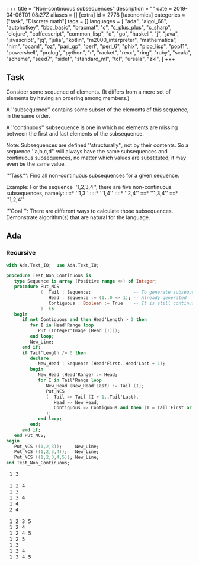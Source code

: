 +++
title = "Non-continuous subsequences"
description = ""
date = 2019-04-06T01:08:27Z
aliases = []
[extra]
id = 2778
[taxonomies]
categories = ["task", "Discrete math"]
tags = []
languages = [
  "ada",
  "algol_68",
  "autohotkey",
  "bbc_basic",
  "bracmat",
  "c",
  "c_plus_plus",
  "c_sharp",
  "clojure",
  "coffeescript",
  "common_lisp",
  "d",
  "go",
  "haskell",
  "j",
  "java",
  "javascript",
  "jq",
  "julia",
  "kotlin",
  "m2000_interpreter",
  "mathematica",
  "nim",
  "ocaml",
  "oz",
  "pari_gp",
  "perl",
  "perl_6",
  "phix",
  "pico_lisp",
  "pop11",
  "powershell",
  "prolog",
  "python",
  "r",
  "racket",
  "rexx",
  "ring",
  "ruby",
  "scala",
  "scheme",
  "seed7",
  "sidef",
  "standard_ml",
  "tcl",
  "ursala",
  "zkl",
]
+++

## Task

Consider some sequence of elements. (It differs from a mere set of elements by having an ordering among members.)

A ''subsequence'' contains some subset of the elements of this sequence, in the same order.

A ''continuous'' subsequence is one in which no elements are missing between the first and last elements of the subsequence.

Note: Subsequences are defined ''structurally'', not by their contents.
So a sequence ''a,b,c,d'' will always have the same subsequences and continuous subsequences, no matter which values are substituted; it may even be the same value.

'''Task''': Find all non-continuous subsequences for a given sequence.

Example: For the sequence   ''1,2,3,4'',   there are five non-continuous subsequences, namely:
::::*   ''1,3''
::::*   ''1,4''
::::*   ''2,4''
::::*   ''1,3,4''
::::*   ''1,2,4''

'''Goal''': There are different ways to calculate those subsequences. Demonstrate algorithm(s) that are natural for the language.


## Ada


### Recursive


```ada
with Ada.Text_IO;  use Ada.Text_IO;

procedure Test_Non_Continuous is
   type Sequence is array (Positive range <>) of Integer;
   procedure Put_NCS
             (  Tail : Sequence;                -- To generate subsequences of
                Head : Sequence := (1..0 => 1); -- Already generated
                Contiguous : Boolean := True    -- It is still continuous
             )  is
   begin
      if not Contiguous and then Head'Length > 1 then
         for I in Head'Range loop
            Put (Integer'Image (Head (I)));
         end loop;
         New_Line;
      end if;
      if Tail'Length /= 0 then
         declare
            New_Head : Sequence (Head'First..Head'Last + 1);
         begin
            New_Head (Head'Range) := Head;
            for I in Tail'Range loop
               New_Head (New_Head'Last) := Tail (I);
               Put_NCS
               (  Tail => Tail (I + 1..Tail'Last),
                  Head => New_Head,
                  Contiguous => Contiguous and then (I = Tail'First or else Head'Length = 0)
               );
            end loop;
         end;
      end if;
   end Put_NCS;
begin
   Put_NCS ((1,2,3));     New_Line;
   Put_NCS ((1,2,3,4));   New_Line;
   Put_NCS ((1,2,3,4,5)); New_Line;
end Test_Non_Continuous;
```


<pre style="height:30ex;overflow:scroll"> 1 3

 1 2 4
 1 3
 1 3 4
 1 4
 2 4

 1 2 3 5
 1 2 4
 1 2 4 5
 1 2 5
 1 3
 1 3 4
 1 3 4 5
 1 3 5
 1 4
 1 4 5
 1 5
 2 3 5
 2 4
 2 4 5
 2 5
 3 5
```



## ALGOL 68


### Recursive

{{trans|Ada}} - note: This specimen retains the original [[Non-continuous subsequences#Ada|Ada]] coding style.
```algol68
PROC test non continuous = VOID: BEGIN
   MODE SEQMODE = CHAR;
   MODE SEQ = [1:0]SEQMODE;
   MODE YIELDSEQ = PROC(SEQ)VOID;

   PROC gen ncs =
             (  SEQ tail,       # To generate subsequences of #
                SEQ head,       #           Already generated #
                BOOL contiguous,#      It is still continuous #
                YIELDSEQ yield
             )  VOID:
   BEGIN
      IF NOT contiguous ANDTH UPB head > 1 THEN
         yield (head)
      FI;
      IF UPB tail /= 0 THEN
            [UPB head+1]SEQMODE new head;
            new head [:UPB head] := head;
            FOR i TO UPB tail DO
               new head [UPB new head] := tail [i];
               gen ncs
               (  tail[i + 1:UPB tail],
                  new head,
                  contiguous ANDTH (i = LWB tail OREL UPB head = 0),
                  yield
               )
            OD
      FI
   END # put ncs #;

 # FOR SEQ seq IN # gen ncs(("a","e","i","o","u"), (), TRUE, # ) DO ( #
 ##   (SEQ seq)VOID:
      print((seq, new line))
 # OD # )
END; test non continuous
```

```txt

aeiu
aeo
aeou
aeu
ai
aio
aiou
aiu
ao
aou
au
eiu
eo
eou
eu
iu

```


### Iterative

{{trans|C}} - note: This specimen retains the original [[Non-continuous subsequences#C|C]] coding style.

Note: This specimen can only handle sequences of length less than ''bits width'' of '''bits'''.

```algol68
MODE SEQMODE = STRING;
MODE SEQ = [1:0]SEQMODE;
MODE YIELDSEQ = PROC(SEQ)VOID;

PROC gen ncs = (SEQ seq, YIELDSEQ yield)VOID:
BEGIN
  IF UPB seq - 1 > bits width THEN stop FI;
  [UPB seq]SEQMODE out;  INT upb out;

  BITS lim := 16r1 SHL UPB seq;
  BITS upb k := lim SHR 1;
  # assert(lim); #

  BITS empty = 16r000000000; # const #

  FOR j TO ABS lim-1 DO
    INT state := 1;
    BITS k1 := upb k;
    WHILE k1 NE empty DO
      BITS b := BIN j AND k1;
      CASE state IN
        # state 1 # IF b NE empty THEN state +:= 1 FI,
        # state 2 # IF b EQ empty THEN state +:= 1 FI,
        # state 3 #
          BEGIN
            IF b EQ empty THEN GO TO continue k1 FI;
            upb out := 0;
            BITS k2 := upb k; FOR i WHILE k2 NE empty DO
              IF (BIN j AND k2) NE empty THEN out[upb out +:= 1] := seq[i] FI;
              k2 := k2 SHR 1
            OD;
            yield(out[:upb out]);
            k1 := empty # empty: ending containing loop #
         END
      ESAC;
      continue k1: k1 := k1 SHR 1
    OD
  OD
END;

main:(
  []STRING seqs = ("a","e","i","o","u");
# FOR SEQ seq IN # gen ncs(seqs, # ) DO ( #
##   (SEQ seq)VOID:
    print((seq, new line))
# OD # )
)
```

```txt

iu
eu
eo
eou
eiu
au
ao
aou
ai
aiu
aio
aiou
aeu
aeo
aeou
aeiu

```



## AutoHotkey

using filtered templates
ahk forum: [http://www.autohotkey.com/forum/viewtopic.php?p=277328#277328 discussion]


```AutoHotkey
MsgBox % noncontinuous("a,b,c,d,e", ",")
MsgBox % noncontinuous("1,2,3,4", ",")

noncontinuous(list, delimiter)
{
stringsplit, seq, list, %delimiter%
n := seq0                                            ; sequence length
Loop % x := (1<<n) - 1 {                                  ; try all 0-1 candidate sequences
   If !RegExMatch(b:=ToBin(A_Index,n),"^0*1*0*$") {  ; drop continuous subsequences
      Loop Parse, b
         t .= A_LoopField ? seq%A_Index% " " : ""         ; position -> number
		 t .= "`n"                                   ; new sequences in new lines
   }
}
return t
}

ToBin(n,W=16) {  ; LS W-bits of Binary representation of n
   Return W=1 ? n&1 : ToBin(n>>1,W-1) . n&1
}
```



## BBC BASIC

```bbcbasic
      DIM list1$(3)
      list1$() = "1", "2", "3", "4"
      PRINT "For [1, 2, 3, 4] non-continuous subsequences are:"
      PROCnon_continuous_subsequences(list1$())
      DIM list2$(4)
      list2$() = "1", "2", "3", "4", "5"
      PRINT "For [1, 2, 3, 4, 5] non-continuous subsequences are:"
      PROCnon_continuous_subsequences(list2$())
      END

      DEF PROCnon_continuous_subsequences(l$())
      LOCAL i%, j%, g%, n%, r%, s%, w%, a$, b$
      n% = DIM(l$(),1)
      FOR s% = 0 TO n%-2
        FOR g% = s%+1 TO n%-1
          a$ = "["
          FOR i% = s% TO g%-1
            a$ += l$(i%) + ", "
          NEXT
          FOR w% = 1 TO n%-g%
            r% = n%+1-g%-w%
            FOR i% = 1 TO 2^r%-1 STEP 2
              b$ = a$
              FOR j% = 0 TO r%-1
                IF i% AND 2^j% b$ += l$(g%+w%+j%) + ", "
              NEXT
              PRINT LEFT$(LEFT$(b$)) + "]"
            NEXT i%
          NEXT w%
        NEXT g%
      NEXT s%
      ENDPROC
```

```txt

For [1, 2, 3, 4] non-continuous subsequences are:
[1, 3]
[1, 3, 4]
[1, 4]
[1, 2, 4]
[2, 4]
For [1, 2, 3, 4, 5] non-continuous subsequences are:
[1, 3]
[1, 3, 4]
[1, 3, 5]
[1, 3, 4, 5]
[1, 4]
[1, 4, 5]
[1, 5]
[1, 2, 4]
[1, 2, 4, 5]
[1, 2, 5]
[1, 2, 3, 5]
[2, 4]
[2, 4, 5]
[2, 5]
[2, 3, 5]
[3, 5]

```



## Bracmat


```Bracmat
( ( noncontinuous
  =   sub
    .     ( sub
          =   su a nc
            .   !arg:(?su.?nc)
              &   !su
                :   %
                    %?a
                    ( %:[%(sub$(!sjt.!nc !a))
                    |   ?
                      & !nc:~
                      & out$(!nc !a)
                      & ~
                    )
          )
        & sub$(dummy !arg.)
      |
  )
& noncontinuous$(e r n i t)
);

```

```txt
e n t
e n
e n i
e n i t
e i
e i t
e t
e r i
e r i t
e r t
e r n t
r i
r i t
r t
r n t
n t
```



## C

Note: This specimen can only handle lists of length less than the number of bits in an '''int'''.

```C
#include <assert.h>

#include <stdio.h>

int main(int c, char **v)
{
	unsigned int n = 1 << (c - 1), i = n, j, k;
	assert(n);

	while (i--) {
		if (!(i & (i + (i & -(int)i)))) // consecutive 1s
			continue;

		for (j = n, k = 1; j >>= 1; k++)
			if (i & j) printf("%s ", v[k]);

		putchar('\n');
	}

	return 0;
}
```

Example use:

```txt

$ ./noncont 1 2 3 4
1 2 4
1 3 4
1 3
2 4
1 4
$ ./noncont 1 2 3 4 5 6 7 8 9 0 | wc -l
968

```


Using "consecutive + gap + any subsequence" to produce disjointed sequences:

```c
#include <assert.h>
#include <stdio.h>
#include <stdlib.h>

void binprint(unsigned int n, unsigned int m)
{
	char c[sizeof(n) * 8 + 1];
	int i = 0;
	while (m >>= 1)	c[i++] = n & m ? '#' : '-';
	c[i] = 0;
	puts(c);
}

int main(int c, char **v)
{
	unsigned int n, gap, left, right;
	if (c < 2 || ! (n = 1 << atoi(v[1]))) n = 16;

	for (gap = 2; gap < n; gap <<= 1)
		for (left = gap << 1; left < n; left |= left << 1)
			for (right = 1; right < gap; right++)
				binprint(left | right, n);

	return 0;
}
```


### Recursive method

Using recursion and a state transition table.

```c
#include <stdio.h>

typedef unsigned char sint;
enum states { s_blnk = 0, s_tran, s_cont, s_disj };

/* Recursively look at each item in list, taking both choices of
   picking the item or not.  The state at each step depends on prvious
   pickings, with the state transition table:
	blank + no pick -> blank
	blank + pick -> contiguous
	transitional + no pick -> transitional
	transitional + pick -> disjoint
	contiguous + no pick -> transitional
	contiguous + pick -> contiguous
	disjoint + pick -> disjoint
	disjoint + no pick -> disjoint
   At first step, before looking at any item, state is blank.
   Because state is known at each step and needs not be calculated,
   it can be quite fast.
*/
unsigned char tbl[][2] = {
	{ s_blnk, s_cont },
	{ s_tran, s_disj },
	{ s_tran, s_cont },
	{ s_disj, s_disj },
};

void pick(sint n, sint step, sint state, char **v, unsigned long bits)
{
	int i, b;
	if (step == n) {
		if (state != s_disj) return;
		for (i = 0, b = 1; i < n; i++, b <<= 1)
			if ((b & bits)) printf("%s ", v[i]);
		putchar('\n');
		return;
	}

	bits <<= 1;
	pick(n, step + 1, tbl[state][0], v, bits); /* no pick */
	pick(n, step + 1, tbl[state][1], v, bits | 1); /* pick */
}

int main(int c, char **v)
{
	if (c - 1 >= sizeof(unsigned long) * 4)
		printf("Too many items");
	else
		pick(c - 1, 0, s_blnk, v + 1, 0);
	return 0;
}
```
running it:

```txt
% ./a.out 1 2 3 4
1 3
1 4
2 4
1 2 4
1 3 4
% ./a.out 1 2 3 4 5 6 7 8 9 0 | wc -l
968
```



## C++


```cpp

/*
 * Nigel Galloway, July 19th., 2017 - Yes well is this any better?
 */
class N{
  uint n,i,g,e,l;
public:
  N(uint n): n(n-1),i{},g{},e(1),l(n-1){}
  bool hasNext(){
    g=(1<<n)+e;for(i=l;i<n;++i) g+=1<<i;
    if (l==2)             {l=--n; e=1; return true;}
    if (e<((1<<(l-1))-1)) {++e;        return true;}
                           e=1; --l;   return (l>0);
  }
  uint next() {return g;}
};

```

Which may be used as follows:

```cpp

int main(){
  N n(4);
  while (n.hasNext()) std::cout << n.next() << "\t* " << std::bitset<4>(n.next()) << std::endl;
}

```

```txt

9       * 1001
10      * 1010
11      * 1011
13      * 1101
5       * 0101

```

I can count the length of the sequence:

```cpp

int main(){
  N n(31);
  int z{};for (;n.hasNext();++z); std::cout << z << std::endl;
}

```

```txt

2147483151

```



## C#


```c#
using System;
using System.Collections.Generic;
using System.Linq;

class Program
{
    public static void Main() {
        var sequence = new[] { "A", "B", "C", "D" };
        foreach (var subset in Subsets(sequence.Length).Where(s => !IsContinuous(s))) {
            Console.WriteLine(string.Join(" ", subset.Select(i => sequence[i])));
        }
    }

    static IEnumerable<List<int>> Subsets(int length) {
        int[] values = Enumerable.Range(0, length).ToArray();
        var stack = new Stack<int>(length);
        for (int i = 0; stack.Count > 0 || i < length; ) {
            if (i < length) {
                stack.Push(i++);
                yield return (from index in stack.Reverse() select values[index]).ToList();
            } else {
                i = stack.Pop() + 1;
                if (stack.Count > 0) i = stack.Pop() + 1;
            }
        }
    }

    static bool IsContinuous(List<int> list) => list[list.Count - 1] - list[0] + 1 == list.Count;

}
```

```txt

A B D
A C
A C D
A D
B D

```



## Clojure


Here's a simple approach that uses the clojure.contrib.combinatorics library to generate subsequences, and then filters out the continuous subsequences using a naïve subseq test:


```lisp

(use '[clojure.contrib.combinatorics :only (subsets)])

(defn of-min-length [min-length]
  (fn [s] (>= (count s) min-length)))

(defn runs [c l]
  (map (partial take l) (take-while not-empty (iterate rest c))))

(defn is-subseq? [c sub]
  (some identity (map = (runs c (count sub)) (repeat sub))))

(defn non-continuous-subsequences [s]
  (filter (complement (partial is-subseq? s)) (subsets s)))


(filter (of-min-length 2) (non-continuous-subsequences [:a :b :c :d]))

```



## CoffeeScript

Use binary bitmasks to enumerate our sequences.

```coffeescript

is_contigous_binary = (n) ->
  # return true if binary representation of n is
  # of the form 1+0+
  # examples:
  #     0 true
  #     1 true
  #   100 true
  #   110 true
  #  1001 false
  #  1010 false

  # special case zero, or you'll get an infinite loop later
  return true if n == 0

  # first remove 0s from end
  while n % 2 == 0
    n = n / 2

  # next, take advantage of the fact that a continuous
  # run of 1s would be of the form 2^n - 1
  is_power_of_two(n + 1)

is_power_of_two = (m) ->
  while m % 2 == 0
    m = m / 2
  m == 1

seq_from_bitmap = (arr, n) ->
  # grabs elements from array according to a bitmap
  # e.g. if n == 13 (1101), and arr = ['a', 'b', 'c', 'd'],
  # then return ['a', 'c', 'd'] (flipping bits to 1011, so
  # that least significant bit comes first)
  i = 0
  new_arr = []
  while n > 0
    if n % 2 == 1
      new_arr.push arr[i]
      n -= 1
    n /= 2
    i += 1
  new_arr

non_contig_subsequences = (arr) ->
  # Return all subsqeuences from an array that have a "hole" in
  # them.  The order of the subsequences is not specified here.

  # This algorithm uses binary counting, so it is limited to
  # small lists, but large lists would be unwieldy regardless.
  bitmasks = [0...Math.pow(2, arr.length)]
  (seq_from_bitmap arr, n for n in bitmasks when !is_contigous_binary n)

arr = [1,2,3,4]
console.log non_contig_subsequences arr
for n in [1..10]
  arr = [1..n]
  num_solutions = non_contig_subsequences(arr).length
  console.log "for n=#{n} there are #{num_solutions} solutions"

```


```txt

> coffee non_contig_subseq.coffee
[ [ 1, 3 ],
  [ 1, 4 ],
  [ 2, 4 ],
  [ 1, 2, 4 ],
  [ 1, 3, 4 ] ]
for n=1 there are 0 solutions
for n=2 there are 0 solutions
for n=3 there are 1 solutions
for n=4 there are 5 solutions
for n=5 there are 16 solutions
for n=6 there are 42 solutions
for n=7 there are 99 solutions
for n=8 there are 219 solutions
for n=9 there are 466 solutions
for n=10 there are 968 solutions

```



## Common Lisp


<!-- kind thanks to people on #lisp for keeping me company while i debugged this one.
     originally i had (mapcar #'car ...) in function's last expression and sat dumbfounded
     looking at the screen wondering what's wrong for about half an hour -->


```lisp
(defun all-subsequences (list)
  (labels ((subsequences (tail &optional (acc '()) (result '()))
             "Return a list of the subsequence designators of the
              subsequences of tail. Each subsequence designator is a
              list of tails of tail, the subsequence being the first
              element of each tail."
             (if (endp tail)
               (list* (reverse acc) result)
               (subsequences (rest tail) (list* tail acc)
                             (append (subsequences (rest tail) acc) result))))
           (continuous-p (subsequence-d)
             "True if the designated subsequence is continuous."
             (loop for i in subsequence-d
                   for j on (first subsequence-d)
                   always (eq i j)))
           (designated-sequence (subsequence-d)
             "Destructively transforms a subsequence designator into
              the designated subsequence."
             (map-into subsequence-d 'first subsequence-d)))
    (let ((nc-subsequences (delete-if #'continuous-p (subsequences list))))
      (map-into nc-subsequences #'designated-sequence nc-subsequences))))
```


```lisp
(defun all-subsequences2 (list)
  (labels ((recurse (s list)
             (if (endp list)
                 (if (>= s 3)
                     '(())
                     '())
                 (let ((x (car list))
                       (xs (cdr list)))
                   (if (evenp s)
                       (append (mapcar (lambda (ys) (cons x ys))
                                       (recurse (+ s 1) xs))
                               (recurse s xs))
                       (append (mapcar (lambda (ys) (cons x ys))
                                       (recurse s xs))
                               (recurse (+ s 1) xs)))))))
    (recurse 0 list)))
```



## D


### Recursive Version

```d
T[][] ncsub(T)(in T[] seq, in uint s=0) pure nothrow @safe {
    if (seq.length) {
        typeof(return) aux;
        foreach (ys; ncsub(seq[1 .. $], s + !(s % 2)))
            aux ~= seq[0] ~ ys;
        return aux ~ ncsub(seq[1 .. $], s + s % 2);
    } else
        return new typeof(return)(s >= 3, 0);
}

void main() @safe {
    import std.stdio;

    [1, 2, 3].ncsub.writeln;
    [1, 2, 3, 4].ncsub.writeln;
    foreach (const nc; [1, 2, 3, 4, 5].ncsub)
        nc.writeln;
}
```

```txt
[[1, 3]]
[[1, 2, 4], [1, 3, 4], [1, 3], [1, 4], [2, 4]]
[1, 2, 3, 5]
[1, 2, 4, 5]
[1, 2, 4]
[1, 2, 5]
[1, 3, 4, 5]
[1, 3, 4]
[1, 3, 5]
[1, 3]
[1, 4, 5]
[1, 4]
[1, 5]
[2, 3, 5]
[2, 4, 5]
[2, 4]
[2, 5]
[3, 5]
```



### Faster Lazy Version

This version doesn't copy the sub-arrays.

```d
struct Ncsub(T) {
    T[] seq;

    int opApply(int delegate(ref T[]) dg) const {
        immutable n = seq.length;
        int result;
        auto S = new T[n];

        OUTER: foreach (immutable i; 1 .. 1 << n) {
            uint lenS;
            bool nc = false;
            foreach (immutable j; 0 .. n + 1) {
                immutable k = i >> j;
                if (k == 0) {
                    if (nc) {
                        auto auxS = S[0 .. lenS];
                        result = dg(auxS);
                        if (result)
                            break OUTER;
                    }
                    break;
                } else if (k % 2) {
                    S[lenS] = seq[j];
                    lenS++;
                } else if (lenS)
                    nc = true;
            }
        }

        return result;
    }
}

void main() {
    import std.array, std.range;

    //assert(24.iota.array.Ncsub!int.walkLength == 16_776_915);
    auto r = 24.iota.array;
    uint counter = 0;
    foreach (s; Ncsub!int(r))
        counter++;
    assert(counter == 16_776_915);
}
```



### Generator Version

This version doesn't copy the sub-arrays, and it's a little slower than the opApply-based version.

```d
import std.stdio, std.array, std.range, std.concurrency;

Generator!(T[]) ncsub(T)(in T[] seq) {
    return new typeof(return)({
        immutable n = seq.length;
        auto S = new T[n];

        foreach (immutable i; 1 .. 1 << n) {
            uint lenS = 0;
            bool nc = false;
            foreach (immutable j; 0 .. n + 1) {
                immutable k = i >> j;
                if (k == 0) {
                    if (nc)
                        yield(S[0 .. lenS]);
                    break;
                } else if (k % 2) {
                    S[lenS] = seq[j];
                    lenS++;
                } else if (lenS)
                    nc = true;
            }
        }
    });
}

void main() {
    assert(24.iota.array.ncsub.walkLength == 16_776_915);

    [1, 2, 3].ncsub.writeln;
    [1, 2, 3, 4].ncsub.writeln;
    foreach (const nc; [1, 2, 3, 4, 5].ncsub)
        nc.writeln;
}
```



## Elixir

```elixir
defmodule RC do
  defp masks(n) do
    maxmask = trunc(:math.pow(2, n)) - 1
    Enum.map(3..maxmask, &Integer.to_string(&1, 2))
    |> Enum.filter_map(&contains_noncont(&1), &String.rjust(&1, n, ?0)) # padding
  end

  defp contains_noncont(n) do
    Regex.match?(~r/10+1/, n)
  end

  defp apply_mask_to_list(mask, list) do
    Enum.zip(to_char_list(mask), list)
    |> Enum.filter_map(fn {include, _} -> include > ?0 end, fn {_, value} -> value end)
  end

  def ncs(list) do
    Enum.map(masks(length(list)), fn mask -> apply_mask_to_list(mask, list) end)
  end
end

IO.inspect RC.ncs([1,2,3])
IO.inspect RC.ncs([1,2,3,4])
IO.inspect RC.ncs('abcd')
```


```txt

[[1, 3]]
[[2, 4], [1, 4], [1, 3], [1, 3, 4], [1, 2, 4]]
['bd', 'ad', 'ac', 'acd', 'abd']

```



## Erlang

Erlang's not optimized for strings or math, so this is pretty inefficient. Nonetheless, it works by generating the set of all possible "bitmasks" (represented as strings), filters for those with non-continuous subsequences, and maps from that set over the list. One immediate point for optimization that would complicate the code a bit would be to compile the regular expression, the problem being where you'd put it.


```erlang
-module(rosetta).
-export([ncs/1]).

masks(N) ->
    MaxMask = trunc(math:pow(2, N)),
    Total = lists:map(fun(X) -> integer_to_list(X, 2) end,
                lists:seq(3, MaxMask)),
    Filtered = lists:filter(fun(X) -> contains_noncont(X) end, Total),
    lists:map(fun(X) -> string:right(X, N, $0) end, Filtered). % padding

contains_noncont(N) ->
    case re:run(N, "10+1") of
        {match, _} -> true;
        nomatch -> false
    end.

apply_mask_to_list(Mask, List) ->
    Zipped = lists:zip(Mask, List),
    Filtered = lists:filter(fun({Include, _}) -> Include > 48 end, Zipped),
    lists:map(fun({_, Value}) -> Value end, Filtered).

ncs(List) ->
    lists:map(fun(Mask) -> apply_mask_to_list(Mask, List) end,
                masks(length(List))).
```


```txt

Eshell V5.10.1  (abort with ^G)
1> c(rosetta).
{ok,rosetta}
2> rosetta:ncs([1,2,3,4]).
[[2,4],[1,4],[1,3],[1,3,4],[1,2,4]]

```


=={{header|F_Sharp|F#}}==
===Generate only the non-continuous subsequences===

```fsharp

(*
  A function to generate only the non-continuous subsequences.
  Nigel Galloway July 20th., 2017
*)
let N n =
  let     fn n = Seq.map (fun g->(2<<<n)+g)
  let rec fg n = seq{if n>0 then yield! seq{1..((1<<<n)-1)}|>fn n; yield! fg (n-1)|>fn n}
  Seq.collect fg ({1..(n-2)})

```

This may be used as follows:

```fsharp

let Ng ng = N ng |> Seq.iter(fun n->printf "%2d -> " n; {0..(ng-1)}|>Seq.iter (fun g->if (n&&&(1<<<g))>0 then printf "%d " (g+1));printfn "")
Ng 4

```

```txt

 5 -> 1 3
 9 -> 1 4
10 -> 2 4
11 -> 1 2 4
13 -> 1 3 4

```

Counting the number of non-continuous subsequences is interesting:

```txt

> Seq.length (N 20);;
Real: 00:00:00.169, CPU: 00:00:00.169, GC gen0: 0, gen1: 0
val it : int = 1048365
> Seq.length (N 23);;
Real: 00:00:01.238, CPU: 00:00:01.239, GC gen0: 0, gen1: 0
val it : int = 8388331
> Seq.length (N 24);;
Real: 00:00:02.520, CPU: 00:00:02.523, GC gen0: 0, gen1: 0
val it : int = 16776915
> Seq.length (N 25);;
Real: 00:00:04.926, CPU: 00:00:04.930, GC gen0: 0, gen1: 0
val it : int = 33554106

```


### Generate all subsequences and filter out the continuous


```fsharp

(*
  A function to filter out continuous subsequences.
  Nigel Galloway July 24th., 2017
*)
let Nonseq n=
  let fn = function
    |((n,0),true )->(n+1,1)
    |((n,_),false)->(n,0)
    |(n,_)        ->n
  {5..(1<<<n)-1}|>Seq.choose(fun i->if fst({0..n-1}|>Seq.takeWhile(fun n->(1<<<(n-1))<i)|>Seq.fold(fun n g->fn (n,(i&&&(1<<<g)>0)))(0,0)) > 1 then Some(i) else None)

```

Again counting the number of non-continuous subsequences

```txt

> Seq.length (Nonseq 20);;
Real: 00:00:02.356, CPU: 00:00:02.389, GC gen0: 183, gen1: 0
val it : int = 1048365
> Seq.length (Nonseq 23);;
Real: 00:00:20.714, CPU: 00:00:20.950, GC gen0: 1571, gen1: 0
val it : int = 8388331
> Seq.length (Nonseq 24);;
Real: 00:00:43.129, CPU: 00:00:43.601, GC gen0: 3216, gen1: 0
val it : int = 16776915
> Seq.length (Nonseq 25);;
Real: 00:01:28.853, CPU: 00:01:29.869, GC gen0: 6577, gen1: 0
val it : int = 33554106

```


### Conclusion

Find a better filter or use the generator.


## Go

Generate the power set (power sequence, actually) with a recursive function, but keep track of the state of the subsequence on the way down.  When you get to the bottom, if state == non-continuous, then include the subsequence.  It's just filtering merged in with generation.

```go
package main

import "fmt"

const ( // state:
    m   = iota // missing:  all elements missing so far
    c          // continuous:  all elements included so far are continuous
    cm         // one or more continuous followed by one or more missing
    cmc        // non-continuous subsequence
)

func ncs(s []int) [][]int {
    if len(s) < 3 {
        return nil
    }
    return append(n2(nil, s[1:], m), n2([]int{s[0]}, s[1:], c)...)
}

var skip = []int{m, cm, cm, cmc}
var incl = []int{c, c, cmc, cmc}

func n2(ss, tail []int, seq int) [][]int {
    if len(tail) == 0 {
        if seq != cmc {
            return nil
        }
        return [][]int{ss}
    }
    return append(n2(append([]int{}, ss...), tail[1:], skip[seq]),
        n2(append(ss, tail[0]), tail[1:], incl[seq])...)
}

func main() {
    ss := ncs([]int{1, 2, 3, 4})
    fmt.Println(len(ss), "non-continuous subsequences:")
    for _, s := range ss {
        fmt.Println("  ", s)
    }
}
```

```txt

5 non-continuous subsequences:
   [2 4]
   [1 4]
   [1 3]
   [1 3 4]
   [1 2 4]

```



## Haskell



### Generalized monadic filter



```haskell
action p x = if p x then succ x else x

fenceM p q s []     = guard (q s) >> return []
fenceM p q s (x:xs) = do
  (f,g) <- p
  ys <- fenceM p q (g s) xs
  return $ f x ys

ncsubseq = fenceM [((:), action even), (flip const, action odd)] (>= 3) 0
```


```txt
*Main> ncsubseq [1..3]
[[1,3]]
*Main> ncsubseq [1..4]
[[1,2,4],[1,3,4],[1,3],[1,4],[2,4]]
*Main> ncsubseq [1..5]
[[1,2,3,5],[1,2,4,5],[1,2,4],[1,2,5],[1,3,4,5],[1,3,4],[1,3,5],[1,3],[1,4,5],[1,4],[1,5],[2,3,5],[2,4,5],[2,4],[2,5],[3,5]]
```



### Filtered templates


This implementation works by computing templates of all possible subsequences of the given length of sequence, discarding the continuous ones, then applying the remaining templates to the input list.


```haskell
continuous = null . dropWhile not . dropWhile id . dropWhile not
ncs xs = map (map fst . filter snd . zip xs) $
           filter (not . continuous) $
             mapM (const [True,False]) xs
```



### Recursive

Recursive method with powerset as helper function.


```haskell
import Data.List

poset = foldr (\x p -> p ++ map (x:) p) [[]]

ncsubs [] = [[]]
ncsubs (x:xs) = tail $ nc [x] xs
  where
    nc [_] [] = [[]]
    nc (_:x:xs) [] = nc [x] xs
    nc  xs (y:ys) = (nc (xs++[y]) ys) ++ map (xs++) (tail $ poset ys)
```


```txt

 *Main> ncsubs "aaa"
 ["aa"]
 (0.00 secs, 0 bytes)
 *Main> ncsubs [9..12]
 [[10,12],[9,10,12],[9,12],[9,11],[9,11,12]]
 (0.00 secs, 522544 bytes)
 *Main> ncsubs []
 [[]]
 (0.00 secs, 0 bytes)
 *Main> ncsubs [1]
 []
 (0.00 secs, 0 bytes)

```


A disjointed subsequence is a consecutive subsequence followed by a gap,
then by any nonempty subsequence to its right:

```haskell
import Data.List (subsequences, tails, delete)

disjoint a = concatMap (cutAt a) [1..length a - 2] where
	cutAt s n = [a ++ b |	b <- delete [] (subsequences right),
				a <- init (tails left) ] where
		(left, _:right) = splitAt n s

main = print $ length $ disjoint [1..20]
```


Build a lexicographic list of consecutive subsequences,
and a list of all subsequences, then subtract one from the other:

```haskell
import Data.List (inits, tails)

subseqs = foldr (\x s -> [x] : map (x:) s ++ s) []

consecs = concatMap (tail.inits) . tails

minus [] [] = []
minus (a:as) bb@(b:bs)
	| a == b = minus as bs
	| otherwise = a:minus as bb

disjoint s = (subseqs s) `minus` (consecs s)

main = mapM_ print $ disjoint [1..4]
```



## J

We select those combinations where the end of the first continuous subsequence appears before the start of the last continuous subsequence:


```J
allmasks=: 2 #:@i.@^ #
firstend=:1 0 i.&1@E."1 ]
laststart=: 0 1 {:@I.@E."1 ]
noncont=: <@#~ (#~ firstend < laststart)@allmasks
```


Example use:

```J
   noncont 1+i.4
┌───┬───┬───┬─────┬─────┐
│2 4│1 4│1 3│1 3 4│1 2 4│
└───┴───┴───┴─────┴─────┘
   noncont 'aeiou'
┌──┬──┬──┬───┬───┬──┬──┬───┬──┬───┬───┬────┬───┬───┬────┬────┐
│iu│eu│eo│eou│eiu│au│ao│aou│ai│aiu│aio│aiou│aeu│aeo│aeou│aeiu│
└──┴──┴──┴───┴───┴──┴──┴───┴──┴───┴───┴────┴───┴───┴────┴────┘
   #noncont i.10
968
```


Alternatively, since there are relatively few continuous sequences, we could specifically exclude them:


```J
contmasks=: a: ;@,  1 <:/~@i.&.>@i.@+ #
noncont=: <@#~ (allmasks -. contmasks)
```


(we get the same behavior from this implementation)


## Java


```java
public class NonContinuousSubsequences {

    public static void main(String args[]) {
        seqR("1234", "", 0, 0);
    }

    private static void seqR(String s, String c, int i, int added) {
        if (i == s.length()) {
            if (c.trim().length() > added)
                System.out.println(c);
        } else {
            seqR(s, c + s.charAt(i), i + 1, added + 1);
            seqR(s, c + ' ', i + 1, added);
        }
    }
}
```



```txt
12 4
1 34
1 3
1  4
 2 4
```



## JavaScript

Uses powerset() function from [[Power Set#JavaScript|here]]. Uses a JSON stringifier from http://www.json.org/js.html

```javascript
function non_continuous_subsequences(ary) {
    var non_continuous = new Array();
    for (var i = 0; i < ary.length; i++) {
        if (! is_array_continuous(ary[i])) {
            non_continuous.push(ary[i]);
        }
    }
    return non_continuous;
}

function is_array_continuous(ary) {
    if (ary.length < 2)
        return true;
    for (var j = 1; j < ary.length; j++) {
        if (ary[j] - ary[j-1] != 1) {
            return false;
        }
    }
    return true;
}

load('json2.js'); /* http://www.json.org/js.html */

print(JSON.stringify( non_continuous_subsequences( powerset([1,2,3,4]))));
```


```txt
[[1,3],[1,4],[2,4],[1,2,4],[1,3,4]]
```



## jq

In order to handle arrays of more than a handful of elements, we define
non_continuous_subsequences/0 as a generator; that is, it produces a
stream of arrays, each of which is a non-continuous subsequence of the given sequence.

Since the non-continuous subsequences are dense in the set of all
subsets, we will use the powerset approach, and accordingly begin by
defining subsets/0 as a generator.

```jq
# Generate a stream of subsets of the input array
def subsets:
  if length == 0 then []
  else .[0] as $first
    | (.[1:] | subsets)
    | ., ([$first] + .)
  end ;

# Generate a stream of non-continuous indices in the range 0 <= i < .
def non_continuous_indices:
  [range(0;.)] | subsets
  | select(length > 1 and length != 1 + .[length-1] - .[0]) ;

def non_continuous_subsequences:
  (length | non_continuous_indices) as $ix
  | [.[ $ix[] ]] ;
```

'''Example''':
To show that the above approach can be used for relatively large n, let us count the number of non-continuous subsequences of [0, 1, ..., 19].

```jq
def count(f): reduce f as $i (0; . + 1);

count( [range(0;20)] | non_continuous_subsequences)

```

 $ jq -n -f powerset_generator.jq
 1048365


## Julia

This solution uses an iterator over non-contiguous sub-sequences, <tt>NCSubSeq</tt>.  In the spirit of Julia's <tt>permutations</tt> and <tt>combinations</tt> built-ins, <tt>NCSubSeq</tt> provides an array of indices that can be used to create each subsequence from the full sequence.  Sub-sequences are indexed by integers whose bit patterns indicate which members are included.

<tt>NCSubSeq</tt> works by filtering indices according to whether all <tt>1</tt>s in these indices have bit pattern that are contiguous (using the <tt>iscontseq</tt> functions).  This is an easy to implement approach.  Greater efficiency might be achieved by exploiting the property that a sequence is contiguous if and only if its index is a difference of two powers of 2.  This property is used to create the <tt>length(NCSubSeq(n))</tt> function, which gives the number of non-contiguous sub-sequences of a sequence of length <tt>n</tt>.

<tt>NCSubSeq</tt> works transparently for sequence lengths up to <tt>WORD_SIZE-1</tt> (typically 63).  It can be extended to work for longer sequences by casting <tt>n</tt> to a larger integer, e.g. using <tt>Big(n)</tt>.  A more polished implementation would handle this extension behind the scenes.

'''Iterator and Functions'''

```Julia
iscontseq(n::Integer) = count_zeros(n) == leading_zeros(n) + trailing_zeros(n)
iscontseq(n::BigInt)  = !ismatch(r"0", rstrip(bin(n), '0'))

function makeint2seq(n::Integer)
    const idex = collect(1:n)
    function int2seq(m::Integer)
        d = digits(m, 2, n)
        idex[d .== 1]
    end
    return int2seq
end

struct NCSubSeq{T<:Integer}
    n::T
end

mutable struct NCSubState{T<:Integer}
    m::T
    m2s::Function
end

Base.iteratorsize(::NCSubSeq) = Base.HasLength()
Base.length(a::NCSubSeq) = 2 ^ a.n - a.n * (a.n + 1) ÷ 2 - 1

Base.start(a::NCSubSeq) = NCSubState(5, makeint2seq(a.n))
Base.done(a::NCSubSeq, as::NCSubState) = 2 ^ a.n - 3 < as.m
function Base.next(a::NCSubSeq, as::NCSubState)
    s = as.m2s(as.m)
    as.m += 1
    while iscontseq(as.m)
        as.m += 1
    end
    return (s, as)
end

n = 4
println("Testing NCSubSeq for ", n, " items:\n ", join(NCSubSeq(n), " "))

s = "Rosetta"
cs = split(s, "")
m = 10
n = length(NCSubSeq(length(s))) - m
println("\nThe first and last ", m, " NC sub-sequences of \"", s, "\":")
for (i, a) in enumerate(NCSubSeq(length(cs)))
    i <= m || n < i || continue
    println(@sprintf "%6d %s" i join(cs[a], ""))
    i == m || continue
    println("    .. ......")
end

using IterTools.chain

println("\nThe first and last ", m, " NC sub-sequences of \"", s, "\"")
for x in IterTools.chain(1:10, 20:10:40, big.(50:50:200))
    @printf "%7d → %d\n" x length(NCSubSeq(x))
end
```


```txt
Testing NCSubSeq for 4 items:
 [1, 3] [1, 4] [2, 4] [1, 2, 4] [1, 3, 4]

The first and last 10 NC sub-sequences of "Rosetta":
     1 Rs
     2 Re
     3 oe
     4 Roe
     5 Rse
     6 Rt
     7 ot
     8 Rot
     9 st
    10 Rst
    .. ......
    90 otta
    91 Rotta
    92 stta
    93 Rstta
    94 ostta
    95 Rostta
    96 Retta
    97 oetta
    98 Roetta
    99 Rsetta

The first and last 10 NC sub-sequences of "Rosetta"
      1 → 0
      2 → 0
      3 → 1
      4 → 5
      5 → 16
      6 → 42
      7 → 99
      8 → 219
      9 → 466
     10 → 968
     20 → 1048365
     30 → 1073741358
     40 → 1099511626955
     50 → 1125899906841348
    100 → 1267650600228229401496703200325
    150 → 1427247692705959881058285969449495136382735298
    200 → 1606938044258990275541962092341162602522202993782792835281275
```



## Kotlin


```scala
// version 1.1.2

fun <T> ncs(a: Array<T>) {
    fun generate(m: Int, k: Int, c: IntArray) {
        if (k == m) {
            if (c[m - 1] != c[0] + m - 1) {
                for (i in 0 until m)  print("${a[c[i]]} ")
                println()
            }
        }
        else {
            for (j in 0 until a.size) {
                if (k == 0 || j > c[k - 1]) {
                    c[k] = j
                    generate(m, k + 1, c)
                }
            }
        }
    }

    for (m in 2 until a.size) {
        val c = IntArray(m)
        generate(m, 0, c)
    }
}

fun main(args: Array<String>) {
    val a = arrayOf(1, 2, 3, 4)
    ncs(a)
    println()
    val ca = arrayOf('a', 'b', 'c', 'd', 'e')
    ncs(ca)
}
```


```txt

1 3
1 4
2 4
1 2 4
1 3 4

a c
a d
a e
b d
b e
c e
a b d
a b e
a c d
a c e
a d e
b c e
b d e
a b c e
a b d e
a c d e

```


## M2000 Interpreter


```M2000 Interpreter

Module Non_continuous_subsequences (item$(), display){
	Function positions(n) {
		function onebit {
			=lambda b=false (&c)-> {
				=b :if c then  b~:c=not b
			}
		}
		dim k(n)=onebit(), p(n)
		m=true
		flush
		for i=1 to 2^n {
			for j=0 to n-1 :p(j)= k(j)(&m) :next
			m1=p(0)
			m2=0
			for j=1 to n-1
				if m2 then if m1>p(j) then m2=2:exit for
				if m1 < p(j) then m2++
				m1=p(j)
			next
			if m2=2 then data cons(p())' push a copy of p() to end of stack
			m=true
		}
		=array([])
	}

	a=positions(len(item$()))
	if display then
		For i=0 to len(a)-1
			b=array(a,i)
			line$=format$("{0::-5})",i+1,)
			for j=0 to len(b)-1
				if array(b,j) then line$+=" "+item$(j)
			next
			print line$
			doc$<=line$+{
			}
		next
	end if
	line$="Non continuous subsequences:"+str$(len(a))
	Print line$
	doc$<=line$+{
	}
}
global doc$
document doc$   ' change string to document object
Non_continuous_subsequences ("1","2","3","4"), true
Non_continuous_subsequences ("a","e","i","o","u"), true
Non_continuous_subsequences ("R","o","s","e","t","t","a"), true
Non_continuous_subsequences ("1","2","3","4","5","6","7","8","9","0"), false
clipboard doc$

```


<pre style="height:30ex;overflow:scroll">
    1) 1 3
    2) 1 4
    3) 2 4
    4) 1 2 4
    5) 1 3 4
Non continuous subsequences: 5
    1) a i
    2) a o
    3) e o
    4) a e o
    5) a i o
    6) a u
    7) e u
    8) a e u
    9) i u
   10) a i u
   11) e i u
   12) a e i u
   13) a o u
   14) e o u
   15) a e o u
   16) a i o u
Non continuous subsequences: 16
    1) R s
    2) R e
    3) o e
    4) R o e
    5) R s e
    6) R t
    7) o t
    8) R o t
    9) s t
   10) R s t
   11) o s t
   12) R o s t
   13) R e t
   14) o e t
   15) R o e t
   16) R s e t
   17) R t
   18) o t
   19) R o t
   20) s t
   21) R s t
   22) o s t
   23) R o s t
   24) e t
   25) R e t
   26) o e t
   27) R o e t
   28) s e t
   29) R s e t
   30) o s e t
   31) R o s e t
   32) R t t
   33) o t t
   34) R o t t
   35) s t t
   36) R s t t
   37) o s t t
   38) R o s t t
   39) R e t t
   40) o e t t
   41) R o e t t
   42) R s e t t
   43) R a
   44) o a
   45) R o a
   46) s a
   47) R s a
   48) o s a
   49) R o s a
   50) e a
   51) R e a
   52) o e a
   53) R o e a
   54) s e a
   55) R s e a
   56) o s e a
   57) R o s e a
   58) t a
   59) R t a
   60) o t a
   61) R o t a
   62) s t a
   63) R s t a
   64) o s t a
   65) R o s t a
   66) e t a
   67) R e t a
   68) o e t a
   69) R o e t a
   70) s e t a
   71) R s e t a
   72) o s e t a
   73) R o s e t a
   74) R t a
   75) o t a
   76) R o t a
   77) s t a
   78) R s t a
   79) o s t a
   80) R o s t a
   81) e t a
   82) R e t a
   83) o e t a
   84) R o e t a
   85) s e t a
   86) R s e t a
   87) o s e t a
   88) R o s e t a
   89) R t t a
   90) o t t a
   91) R o t t a
   92) s t t a
   93) R s t t a
   94) o s t t a
   95) R o s t t a
   96) R e t t a
   97) o e t t a
   98) R o e t t a
   99) R s e t t a
Non continuous subsequences: 99
Non continuous subsequences: 968

</pre >


## Mathematica

We make all the subsets then filter out the continuous ones:


```Mathematica
GoodBad[i_List]:=Not[MatchQ[Differences[i],{1..}|{}]]
n=5
Select[Subsets[Range[n]],GoodBad]
```


gives back:


```Mathematica
 {{1,3},{1,4},{1,5},{2,4},{2,5},{3,5},{1,2,4},{1,2,5},{1,3,4},{1,3,5},{1,4,5},{2,3,5},{2,4,5},{1,2,3,5},{1,2,4,5},{1,3,4,5}}
```



## Nim

```nim
import sequtils

proc ncsub[T](se: seq[T], s = 0): seq[seq[T]] =
  result = @[]
  if se.len > 0:
    let
      x = se[0..0]
      xs = se[1 .. -1]
      p2 = s mod 2
      p1 = (s + 1) mod 2
    for ys in ncsub(xs, s + p1):
      result.add(x & ys)
    result.add(ncsub(xs, s + p2))
  elif s >= 3:
    result.add(@[])

echo "ncsub(", toSeq 1.. 3, ") = ", ncsub(toSeq 1..3)
echo "ncsub(", toSeq 1.. 4, ") = ", ncsub(toSeq 1..4)
echo "ncsub(", toSeq 1.. 5, ") = ", ncsub(toSeq 1..5)
```

```txt
ncsub(@[1, 2, 3]) = @[@[1, 3]]
ncsub(@[1, 2, 3, 4]) = @[@[1, 2, 4], @[1, 3, 4], @[1, 3], @[1, 4], @[2, 4]]
ncsub(@[1, 2, 3, 4, 5]) = @[@[1, 2, 3, 5], @[1, 2, 4, 5], @[1, 2, 4], @[1, 2, 5], @[1, 3, 4, 5], @[1, 3, 4], @[1, 3, 5], @[1, 3], @[1, 4, 5], @[1, 4], @[1, 5], @[2, 3, 5], @[2, 4, 5], @[2, 4], @[2, 5], @[3, 5]]
```



## OCaml


```ocaml
let rec fence s = function
    [] ->
      if s >= 3 then
        [[]]
      else
        []

  | x :: xs ->
      if s mod 2 = 0 then
        List.map
          (fun ys -> x :: ys)
          (fence (s + 1) xs)
        @
          fence s xs
      else
        List.map
          (fun ys -> x :: ys)
          (fence s xs)
        @
          fence (s + 1) xs

let ncsubseq = fence 0
```


```txt
# ncsubseq [1;2;3];;
- : int list list = [[1; 3]]
# ncsubseq [1;2;3;4];;
- : int list list = [[1; 2; 4]; [1; 3; 4]; [1; 3]; [1; 4]; [2; 4]]
# ncsubseq [1;2;3;4;5];;
- : int list list =
[[1; 2; 3; 5]; [1; 2; 4; 5]; [1; 2; 4]; [1; 2; 5]; [1; 3; 4; 5]; [1; 3; 4];
 [1; 3; 5]; [1; 3]; [1; 4; 5]; [1; 4]; [1; 5]; [2; 3; 5]; [2; 4; 5];
 [2; 4]; [2; 5]; [3; 5]]
```



## Oz

A nice application of finite set constraints. We just describe what we want and the constraint system will deliver it:

```oz
declare
  fun {NCSubseq SeqList}
     Seq = {FS.value.make SeqList}
     proc {Script Result}
        %% the result is a subset of Seq
        {FS.subset Result Seq}

        %% at least one element of Seq is missing
        local Gap in
           {FS.include Gap Seq}
           {FS.exclude Gap Result}
           %% and this element is between the smallest
           %% and the largest elements of the subsequence
           Gap >: {FS.int.min Result}
           Gap <: {FS.int.max Result}
        end

        %% enumerate all such sets
        {FS.distribute naive [Result]}
     end
  in
     {Map {SearchAll Script} FS.reflect.lowerBoundList}
  end
in
  {Inspect {NCSubseq [1 2 3 4]}}
```



## PARI/GP

Just a simple script, but it's I/O bound so efficiency isn't a concern. (Almost all subsequences are non-contiguous so looping over all possibilities isn't that bad. For length 20 about 99.98% of subsequences are non-contiguous.)

```parigp
noncontig(n)=n>>=valuation(n,2);n++;n>>=valuation(n,2);n>1;
nonContigSubseq(v)={
  for(i=5,2^#v-1,
    if(noncontig(i),
      print(vecextract(v,i))
    )
  )
};
nonContigSubseq([1,2,3])
nonContigSubseq(["a","b","c","d","e"])
```

```txt
[1, 3]

["a", "c"]
["a", "d"]
["b", "d"]
["a", "b", "d"]
["a", "c", "d"]
["a", "e"]
["b", "e"]
["a", "b", "e"]
["c", "e"]
["a", "c", "e"]
["b", "c", "e"]
["a", "b", "c", "e"]
["a", "d", "e"]
["b", "d", "e"]
["a", "b", "d", "e"]
["a", "c", "d", "e"]
```



## Perl


```perl
my ($max, @current);
sub non_continuous {
        my ($idx, $has_gap) = @_;
        my $found;

        for ($idx .. $max) {
                push @current, $_;
                # print "@current\n" if $has_gap; # uncomment for huge output
                $found ++ if $has_gap;
                $found += non_continuous($_ + 1, $has_gap)   if $_ < $max;
                pop @current;
                $has_gap = @current;   # don't set gap flag if it's empty still
        }
        $found;
}

$max = 20;
print "found ", non_continuous(1), " sequences\n";
```

```txt
found 1048365 sequences
```



## Perl 6

```perl6
sub non_continuous_subsequences ( *@list ) {
    @list.combinations.grep: { 1 != all( .[ 0 ^.. .end] Z- .[0 ..^ .end] ) }
}

say non_continuous_subsequences( 1..3 )».gist;
say non_continuous_subsequences( 1..4 )».gist;
say non_continuous_subsequences(   ^4 ).map: {[<a b c d>[.list]].gist};
```

```txt
((1 3))
((1 3) (1 4) (2 4) (1 2 4) (1 3 4))
([a c] [a d] [b d] [a b d] [a c d])
```



## Phix

Straightforward recursive implementation, the only minor trick is that a gap does not
mean non-contiguous until you actually take something later.

Counts non-contiguous subsequences of sequences 1..20 in just over 0.5 seconds

```Phix
bool countonly = false
integer count = 0

procedure ncs(sequence rest, integer ri=0, sequence taken={}, bool contig=false, bool gap=false)
    if ri>=length(rest) then
        if contig then
            if countonly then
                count += 1
            else
                ?taken
            end if
        end if
    else
        ri += 1
        ncs(rest,ri,taken&rest[ri],gap,gap)
        ncs(rest,ri,taken,contig,length(taken)!=0)
    end if
end procedure

ncs({1,2,3})
?"==="
ncs({1,2,3,4})
?"==="
countonly = true
atom t0 = time()
sequence s = {}
for i=1 to 20 do
    count = 0
    ncs(tagset(i))
    s = append(s,count)
end for
?time()-t0
?s
```

```txt

{1,3}
"==="
{1,2,4}
{1,3,4}
{1,3}
{1,4}
{2,4}
"==="
0.515
{0,0,1,5,16,42,99,219,466,968,1981,4017,8100,16278,32647,65399,130918,261972,524097,1048365}

```



## PicoLisp

```PicoLisp
(de ncsubseq (Lst)
   (let S 0
      (recur (S Lst)
         (ifn Lst
            (and (>= S 3) '(NIL))
            (let (X (car Lst)  XS (cdr Lst))
               (ifn (bit? 1 S)  # even
                  (conc
                     (mapcar '((YS) (cons X YS))
                        (recurse (inc S) XS) )
                     (recurse S XS) )
                  (conc
                     (mapcar '((YS) (cons X YS))
                        (recurse S XS) )
                     (recurse (inc S) XS) ) ) ) ) ) ) )
```



## Pop11


We modify classical recursive generation of subsets, using
variables to keep track if subsequence is continuous.


```pop11
define ncsubseq(l);
    lvars acc = [], gap_started = false, is_continuous = true;
    define do_it(l1, l2);
        dlocal gap_started;
        lvars el, save_is_continuous = is_continuous;
        if l2 = [] then
            if not(is_continuous) then
                cons(l1, acc) -> acc;
            endif;
        else
            front(l2) -> el;
            back(l2) -> l2;
            not(gap_started) and is_continuous -> is_continuous;
            do_it(cons(el, l1), l2);
            save_is_continuous -> is_continuous;
            not(l1 = []) or gap_started -> gap_started;
            do_it(l1, l2);
        endif;
    enddefine;
    do_it([], rev(l));
    acc;
enddefine;

ncsubseq([1 2 3 4 5]) =>
```


```txt
[[1 3] [1 4] [2 4] [1 2 4] [1 3 4] [1 5] [2 5] [1 2 5] [3 5] [1 3 5]
         [2 3 5] [1 2 3 5] [1 4 5] [2 4 5] [1 2 4 5] [1 3 4 5]]
```



## PowerShell


```PowerShell
Function SubSequence ( [Array] $S, [Boolean] $all=$false )
{
   $sc = $S.count
   if( $sc -gt ( 2 - [Int32] $all ) ) {
      [void] $sc--
      0..$sc | ForEach-Object {
         $gap = $_
         "$( $S[ $_ ] )"
         if( $gap -lt $sc )
         {
            SubSequence ( ( $gap + 1 )..$sc | Where-Object { $_ -ne $gap } ) ( ( $gap -ne 0 ) -or $all ) | ForEach-Object {
               [String]::Join( ',', ( ( [String]$_ ).Split(',') | ForEach-Object {
                  $lt = $true
               } {
                  if( $lt -and ( $_ -gt $gap ) )
                  {
                     $S[ $gap ]
                     $lt = $false
                  }
                  $S[ $_ ]
               } {
                  if( $lt )
                  {
                     $S[ $gap ]
                  }
               }
               ) )
            }
         }
      }
      #[String]::Join( ',', $S)
   } else {
      $S | ForEach-Object { [String] $_ }
   }
}

Function NonContinuous-SubSequence ( [Array] $S )
{
   $sc = $S.count
   if( $sc -eq 3 )
   {
      [String]::Join( ',', $S[ ( 0,2 ) ] )
   } elseif ( $sc -gt 3 ) {
      [void] $sc--
      $gaps = @()
      $gaps += ( ( NonContinuous-SubSequence ( 1..$sc ) ) | ForEach-Object {
         $gap1 = ",$_,"
         "0,{0}" -f ( [String]::Join( ',', ( 1..$sc | Where-Object { $gap1 -notmatch "$_," } ) ) )
      } )
      $gaps += 1..( $sc - 1 )
      2..( $sc - 1 ) | ForEach-Object {
         $gap2 = $_ - 1
         $gaps += ( ( SubSequence ( $_..$sc ) ) | ForEach-Object {
            "$gap2,$_"
         } )
      }
      #Write-Host "S $S gaps $gaps"
      $gaps | ForEach-Object {
         $gap3 = ",$_,"
         "$( 0..$sc | Where-Object { $gap3 -notmatch ",$_," } | ForEach-Object {
            $S[$_]
         } )" -replace ' ', ','
      }
   } else {
      $null
   }
}

( NonContinuous-SubSequence 'a','b','c','d','e' ) | Select-Object length, @{Name='value';Expression={ $_ } } | Sort-Object length, value | ForEach-Object { $_.value }
```



## Prolog

Works with SWI-Prolog.<BR>
We explain to Prolog how to build a non continuous subsequence of a list L, then we ask Prolog to fetch all the subsequences.


```Prolog

% fetch all the subsequences
ncsubs(L, LNCSL) :-
	setof(NCSL, one_ncsubs(L, NCSL), LNCSL).

% how to build one subsequence
one_ncsubs(L, NCSL) :-
	extract_elem(L, NCSL);
	(   sublist(L, L1),
	    one_ncsubs(L1, NCSL)).

% extract one element of the list
% this element is neither the first nor the last.
extract_elem(L, NCSL) :-
	length(L, Len),
	Len1 is Len - 2,
	between(1, Len1, I),
	nth0(I, L, Elem),
	select(Elem, L, NCS1),
	(   NCSL = NCS1; extract_elem(NCS1, NCSL)).

% extract the first or the last element of the list
sublist(L, SL) :-
	(L = [_|SL];
	reverse(L, [_|SL1]),
	reverse(SL1, SL)).

```

Example :

```Prolog
?- ncsubs([a,e,i,o,u], L).
L = [[a,e,i,u],[a,e,o],[a,e,o,u],[a,e,u],[a,i],[a,i,o],[a,i,o,u],[a,i,u],[a,o],[a,o,u],[a,u],[e,i,u],[e,o],[e,o,u],[e,u],[i,u]]
```



## Python

```python
def ncsub(seq, s=0):
    if seq:
        x = seq[:1]
        xs = seq[1:]
        p2 = s % 2
        p1 = not p2
        return [x + ys for ys in ncsub(xs, s + p1)] + ncsub(xs, s + p2)
    else:
        return [[]] if s >= 3 else []
```


```txt
>>> ncsub(range(1, 4))
[[1, 3]]
>>> ncsub(range(1, 5))
[[1, 2, 4], [1, 3, 4], [1, 3], [1, 4], [2, 4]]
>>> ncsub(range(1, 6))
[[1, 2, 3, 5], [1, 2, 4, 5], [1, 2, 4], [1, 2, 5], [1, 3, 4, 5], [1, 3, 4],
 [1, 3, 5], [1, 3], [1, 4, 5], [1, 4], [1, 5], [2, 3, 5], [2, 4, 5], [2, 4],
 [2, 5], [3, 5]]
```


A faster Python + Psyco JIT version:


```python
from sys import argv
import psyco

def C(n, k):
    result = 1
    for d in xrange(1, k+1):
        result *= n
        n -= 1
        result /= d
    return result

# http://oeis.org/A002662
nsubs = lambda n: sum(C(n, k) for k in xrange(3, n+1))

def ncsub(seq):
    n = len(seq)
    result = [None] * nsubs(n)
    pos = 0

    for i in xrange(1, 2 ** n):
        S  = []
        nc = False
        for j in xrange(n + 1):
            k = i >> j
            if k == 0:
                if nc:
                    result[pos] = S
                    pos += 1
                break
            elif k % 2:
                S.append(seq[j])
            elif S:
                nc = True
    return result

from sys import argv
import psyco
psyco.full()
n = 10 if len(argv) < 2 else int(argv[1])
print len( ncsub(range(1, n)) )
```



## R

The idea behind this is to loop over the possible lengths of subsequence, finding all subsequences then discarding those which are continuous.


```r
ncsub <- function(x)
{
   n <- length(x)
   a <- seq_len(n)
   seqlist <- list()
   for(i in 2:(n-1))
   {
      seqs <- combn(a, i)                                                          # Get all subseqs
      ok <- apply(seqs, 2, function(x) any(diff(x)!=1))                            # Find noncts ones
      newseqs <- unlist(apply(seqs[,ok], 2, function(x) list(x)), recursive=FALSE) # Convert matrix to list of its columns
      seqlist <- c(seqlist, newseqs)                                               # Append to existing list
   }
   lapply(seqlist, function(index) x[index])
}
# Example usage
ncsub(1:4)
ncsub(letters[1:5])
```



## Racket


Take a simple <tt>subsets</tt> definition:

```racket

(define (subsets l)
  (if (null? l) '(())
      (append (for/list ([l2 (subsets (cdr l))]) (cons (car l) l2))
              (subsets (cdr l)))))

```

since the subsets are returned in their original order, it is also a sub-sequences function.

Now add to it a "state" counter which count one for each chunk of items included or excluded.  It's always even when we're in an excluded chunk (including the beginning) and odd when we're including items -- increment it whenever we switch from one kind of chunk to the other.  This means that we should only include subsequences where the state is 3 (included->excluded->included) or more.  Note that this results in code that is similar to the "Generalized monadic filter" entry, except a little simpler.


```racket

#lang racket
(define (non-continuous-subseqs l)
  (let loop ([l l] [x 0])
    (if (null? l) (if (>= x 3) '(()) '())
        (append (for/list ([l2 (loop (cdr l) (if (even? x) (add1 x) x))])
                  (cons (car l) l2))
                (loop (cdr l) (if (odd? x) (add1 x) x))))))
(non-continuous-subseqs '(1 2 3 4))
;; => '((1 2 4) (1 3 4) (1 3) (1 4) (2 4))

```



## REXX

This REXX version also works with non-numeric (alphabetic) items   (as well as numbers).

```rexx
/*REXX program lists all the  non─continuous subsequences  (NCS),  given a sequence.    */
parse arg list                                   /*obtain the arguments from the  C. L. */
if list='' | list==','  then list=1 2 3 4 5      /*Not specified?  Then use the default.*/
say 'list=' space(list);        say              /*display the list to the terminal.    */
w=words(list)                                    /*W:  is the number of items in list.  */
$=left(123456789, w)                             /*build a string of decimal digits.    */
tail=right($, max(0, w-2))                       /*construct a fast tail for comparisons*/
#=0                                              /* [↓]      L:   length of  Jth  item. */
    do j=13  to left($,1) || tail;  L=length(j)  /*step through list (using smart start)*/
    if verify(j, $)\==0  then iterate            /*Not one of the chosen  (sequences) ? */
    f=left(j,1)                                  /*use the fist decimal digit of  J.    */
    NCS=0                                        /*there isn't a non─continuous subseq. */
            do k=2  to L;      _=substr(j, k, 1) /*extract a single decimal digit of  J.*/
            if _ <=  f    then iterate j         /*if next digit ≤, then skip this digit*/
            if _ \== f+1  then NCS=1             /*it's OK as of now  (that is, so far).*/
            f=_                                  /*now have a  new  next decimal digit. */
            end   /*k*/

    if \NCS  then iterate                        /*not OK?  Then skip this number (item)*/
    #=#+1                                        /*Eureka!  We found a number (or item).*/
    @=;     do m=1  for L                        /*build a sequence string to display.  */
            @=@  word(list, substr(j, m, 1))     /*pick off a number (item) to display. */
            end   /*m*/

    say 'a non─continuous subsequence: '    @    /*show the non─continuous subsequence. */
    end         /*j*/
say
if #==0  then #='no'                             /*make it look more gooder Angleshy.   */
say  #  "non─continuous subsequence"s(#)     'were found.'
exit                                             /*stick a fork in it,  we're all done. */
/*──────────────────────────────────────────────────────────────────────────────────────*/
s:  if arg(1)==1  then return '';     return word(arg(2) 's', 1)           /*pluralizer.*/
```

'''output'''   when using the input:   <tt> 1 2 3 4 </tt>

```txt

list= 1 2 3 4

a non-continuous subsequence:  1 3
a non-continuous subsequence:  1 4
a non-continuous subsequence:  2 4
a non-continuous subsequence:  1 2 4
a non-continuous subsequence:  1 3 4

5 non-continuous subsequences were found.

```

'''output'''   when using the following input:   <tt> a e I o u </tt>

```txt

list= a e I o u

a non-continuous subsequence:  a I
a non-continuous subsequence:  a o
a non-continuous subsequence:  a u
a non-continuous subsequence:  e o
a non-continuous subsequence:  e u
a non-continuous subsequence:  I u
a non-continuous subsequence:  a e o
a non-continuous subsequence:  a e u
a non-continuous subsequence:  a I o
a non-continuous subsequence:  a I u
a non-continuous subsequence:  a o u
a non-continuous subsequence:  e I u
a non-continuous subsequence:  e o u
a non-continuous subsequence:  a e I u
a non-continuous subsequence:  a e o u
a non-continuous subsequence:  a I o u

16 non-continuous subsequences were found.

```

'''output'''   when using the following [channel Islands (Great Britain)] as input:   <tt> Alderney Guernsey Herm Jersey Sark </tt>

```txt

list= Alderney Guernsey Herm Jersey Sark

a non-continuous subsequence:  Alderney Herm
a non-continuous subsequence:  Alderney Jersey
a non-continuous subsequence:  Alderney Sark
a non-continuous subsequence:  Guernsey Jersey
a non-continuous subsequence:  Guernsey Sark
a non-continuous subsequence:  Herm Sark
a non-continuous subsequence:  Alderney Guernsey Jersey
a non-continuous subsequence:  Alderney Guernsey Sark
a non-continuous subsequence:  Alderney Herm Jersey
a non-continuous subsequence:  Alderney Herm Sark
a non-continuous subsequence:  Alderney Jersey Sark
a non-continuous subsequence:  Guernsey Herm Sark
a non-continuous subsequence:  Guernsey Jersey Sark
a non-continuous subsequence:  Alderney Guernsey Herm Sark
a non-continuous subsequence:  Alderney Guernsey Jersey Sark
a non-continuous subsequence:  Alderney Herm Jersey Sark

16 non-continuous subsequences were found.

```

'''output'''   when using the following [six noble gases] as input:   <tt> helium neon argon krypton xenon radon </tt>

```txt

list= helium neon argon krypton xenon radon

a non-continuous subsequence:  helium argon
a non-continuous subsequence:  helium krypton
a non-continuous subsequence:  helium xenon
a non-continuous subsequence:  helium radon
a non-continuous subsequence:  neon krypton
a non-continuous subsequence:  neon xenon
a non-continuous subsequence:  neon radon
a non-continuous subsequence:  argon xenon
a non-continuous subsequence:  argon radon
a non-continuous subsequence:  krypton radon
a non-continuous subsequence:  helium neon krypton
a non-continuous subsequence:  helium neon xenon
a non-continuous subsequence:  helium neon radon
a non-continuous subsequence:  helium argon krypton
a non-continuous subsequence:  helium argon xenon
a non-continuous subsequence:  helium argon radon
a non-continuous subsequence:  helium krypton xenon
a non-continuous subsequence:  helium krypton radon
a non-continuous subsequence:  helium xenon radon
a non-continuous subsequence:  neon argon xenon
a non-continuous subsequence:  neon argon radon
a non-continuous subsequence:  neon krypton xenon
a non-continuous subsequence:  neon krypton radon
a non-continuous subsequence:  neon xenon radon
a non-continuous subsequence:  argon krypton radon
a non-continuous subsequence:  argon xenon radon
a non-continuous subsequence:  helium neon argon xenon
a non-continuous subsequence:  helium neon argon radon
a non-continuous subsequence:  helium neon krypton xenon
a non-continuous subsequence:  helium neon krypton radon
a non-continuous subsequence:  helium neon xenon radon
a non-continuous subsequence:  helium argon krypton xenon
a non-continuous subsequence:  helium argon krypton radon
a non-continuous subsequence:  helium argon xenon radon
a non-continuous subsequence:  helium krypton xenon radon
a non-continuous subsequence:  neon argon krypton radon
a non-continuous subsequence:  neon argon xenon radon
a non-continuous subsequence:  neon krypton xenon radon
a non-continuous subsequence:  helium neon argon krypton radon
a non-continuous subsequence:  helium neon argon xenon radon
a non-continuous subsequence:  helium neon krypton xenon radon
a non-continuous subsequence:  helium argon krypton xenon radon

42 non-continuous subsequences were found.

```



## Ring


```ring

# Project : Non-continuous subsequences

load "stdlib.ring"
list = [1,2,3,4]
items = newlist(pow(2,len(list))-1,len(list))
see "For [1, 2, 3, 4] non-continuous subsequences are:" + nl
powerset(list,4)
showarray(items,4)
see nl

list = [1,2,3,4,5]
items = newlist(pow(2,len(list))-1,len(list))
see "For [1, 2, 3, 4, 5] non-continuous subsequences are:" + nl
powerset(list,5)
showarray(items,5)

func showarray(items,ind)
        for n = 1 to len(items)
             flag = 0
             for m = 1 to ind - 1
                  if items[n][m] = 0 or items[n][m+1] = 0
                     exit
                 ok
                 if (items[n][m] + 1) != items[n][m+1]
                     flag = 1
                     exit
                 ok
            next
            if flag = 1
               see "["
               str = ""
               for x = 1 to len(items[n])
                    if items[n][x] != 0
                       str = str + items[n][x] + " "
                    ok
               next
               str = left(str, len(str) - 1)
               see str + "]" + nl
            ok
        next

func powerset(list,ind)
        num = 0
        num2 = 0
        items = newlist(pow(2,len(list))-1,ind)
        for i = 2 to (2 << len(list)) - 1 step 2
             num2 = 0
             num = num + 1
             for j = 1 to len(list)
                  if i & (1 << j)
                      num2 = num2 + 1
                      if list[j] != 0
                        items[num][num2] = list[j]
                     ok
                  ok
             next
        next
        return items

```

Output:

```txt

For [1, 2, 3, 4] non-continuous subsequences are:
[1 3]
[1 4]
[2 4]
[1 2 4]
[1 3 4]

For [1, 2, 3, 4, 5] non-continuous subsequences are:
[1 3]
[1 4]
[2 4]
[1 2 4]
[1 3 4]
[1 5]
[2 5]
[1 2 5]
[3 5]
[1 3 5]
[2 3 5]
[1 2 3 5]
[1 4 5]
[2 4 5]
[1 2 4 5]
[1 3 4 5]

```



## Ruby

Uses code from [[Power Set]].


```ruby
class Array
  def func_power_set
    inject([[]]) { |ps,item|    # for each item in the Array
      ps +                      # take the powerset up to now and add
      ps.map { |e| e + [item] } # it again, with the item appended to each element
    }
  end

  def non_continuous_subsequences
    func_power_set.reject {|seq| continuous?(seq)}
  end

  def continuous?(seq)
    seq.each_cons(2) {|a, b| return false if a.succ != b}
    true
  end
end

p (1..3).to_a.non_continuous_subsequences
p (1..4).to_a.non_continuous_subsequences
p (1..5).to_a.non_continuous_subsequences
p ("a".."d").to_a.non_continuous_subsequences
```


```txt
[[1, 3]]
[[1, 3], [1, 4], [2, 4], [1, 2, 4], [1, 3, 4]]
[[1, 3], [1, 4], [2, 4], [1, 2, 4], [1, 3, 4], [1, 5], [2, 5], [1, 2, 5], [3, 5], [1, 3, 5],
 [2, 3, 5], [1, 2, 3, 5], [1, 4, 5], [2, 4, 5], [1, 2, 4, 5], [1, 3, 4, 5]]
[["a", "c"], ["a", "d"], ["b", "d"], ["a", "b", "d"], ["a", "c", "d"]]

```

It is not the value of the array element and when judging continuation in the position, it changes as follows.

```ruby
class Array
  def continuous?(seq)
    seq.each_cons(2) {|a, b| return false if index(a)+1 != index(b)}
    true
  end
end

p %w(a e i o u).non_continuous_subsequences
```


```txt
[["a", "i"], ["a", "o"], ["e", "o"], ["a", "e", "o"], ["a", "i", "o"], ["a", "u"], ["e", "u"], ["a", "e", "u"], ["i", "u"], ["a", "i", "u"], ["e", "i", "u"], ["a", "e", "i", "u"], ["a", "o", "u"], ["e", "o", "u"], ["a", "e", "o", "u"], ["a", "i", "o", "u"]]
```



## Scala


```Scala
object NonContinuousSubSequences extends App {

  private def seqR(s: String, c: String, i: Int, added: Int): Unit = {
    if (i == s.length) {
      if (c.trim.length > added) println(c)
    } else {
      seqR(s, c + s(i), i + 1, added + 1)
      seqR(s, c + " ", i + 1, added)
    }
  }

  seqR("1234", "", 0, 0)
}
```


## Scheme

```scheme
(define (ncsubseq lst)
  (let recurse ((s 0)
                (lst lst))
    (if (null? lst)
        (if (>= s 3)
            '(())
            '())
        (let ((x (car lst))
              (xs (cdr lst)))
          (if (even? s)
              (append
               (map (lambda (ys) (cons x ys))
                    (recurse (+ s 1) xs))
               (recurse s xs))
              (append
               (map (lambda (ys) (cons x ys))
                    (recurse s xs))
               (recurse (+ s 1) xs)))))))
```


```txt
> (ncsubseq '(1 2 3))
((1 3))
> (ncsubseq '(1 2 3 4))
((1 2 4) (1 3 4) (1 3) (1 4) (2 4))
> (ncsubseq '(1 2 3 4 5))
((1 2 3 5) (1 2 4 5) (1 2 4) (1 2 5) (1 3 4 5) (1 3 4) (1 3 5) (1 3) (1 4 5) (1 4) (1 5) (2 3 5) (2 4 5) (2 4) (2 5) (3 5))
```



## Seed7


```seed7
$ include "seed7_05.s7i";

const func array bitset: ncsub (in bitset: seq, in integer: s) is func
  result
    var array bitset: subseq is 0 times {};
  local
    var bitset: x is {};
    var bitset: xs is {};
    var bitset: ys is {};
  begin
    if seq <> {} then
      x := {min(seq)};
      xs := seq - x;
      for ys range ncsub(xs, s + 1 - s rem 2) do
        subseq &:= x | ys;
      end for;
      subseq &:= ncsub(xs, s + s rem 2);
    elsif s >= 3 then
      subseq &:= {};
    end if;
  end func;

const proc: main is func
  local
    var bitset: seq is {};
  begin
    for seq range ncsub({1, 2, 3, 4}, 0) do
      writeln(seq);
    end for;
  end func;
```


```txt

{1, 2, 4}
{1, 3, 4}
{1, 3}
{1, 4}
{2, 4}

```



## Sidef

```ruby
func non_continuous(min, max, subseq=[], has_gap=false) {

    static current = [];

    range(min, max).each { |i|
        current.push(i);
        has_gap && subseq.append([current...]);
        i < max && non_continuous(i.inc, max, subseq, has_gap);
        current.pop;
        has_gap = current.len;
    }

    subseq;
}

say non_continuous(1, 3);
say non_continuous(1, 4);
say non_continuous("a", "d");
```

```txt

[[1, 3]]
[[1, 2, 4], [1, 3], [1, 3, 4], [1, 4], [2, 4]]
[["a", "b", "d"], ["a", "c"], ["a", "c", "d"], ["a", "d"], ["b", "d"]]

```



## Standard ML


```sml
fun fence s [] =
      if s >= 3 then
        [[]]
      else
        []

  | fence s (x :: xs) =
      if s mod 2 = 0 then
        map
          (fn ys => x :: ys)
          (fence (s + 1) xs)
        @
          fence s xs
      else
        map
          (fn ys => x :: ys)
          (fence s xs)
        @
          fence (s + 1) xs

fun ncsubseq xs = fence 0 xs
```


```txt
- ncsubseq [1,2,3];
val it = [[1,3]] : int list list
- ncsubseq [1,2,3,4];
val it = [[1,2,4],[1,3,4],[1,3],[1,4],[2,4]] : int list list
- ncsubseq [1,2,3,4,5];
val it =
  [[1,2,3,5],[1,2,4,5],[1,2,4],[1,2,5],[1,3,4,5],[1,3,4],[1,3,5],[1,3],
   [1,4,5],[1,4],[1,5],[2,3,5],...] : int list list
```



## Tcl

This Tcl implementation uses the ''subsets'' function from [[Power Set]], which is acceptable as that conserves the ordering, as well as a problem-specific test function ''is_not_continuous'' and a generic list filter ''lfilter'':


```Tcl
 proc subsets l {
     set res [list [list]]
     foreach e $l {
         foreach subset $res {lappend res [lappend subset $e]}
     }
     return $res
 }
 proc is_not_continuous seq {
     set last [lindex $seq 0]
     foreach e [lrange $seq 1 end] {
         if {$e-1 != $last} {return 1}
         set last $e
     }
     return 0
 }
 proc lfilter {f list} {
     set res {}
     foreach i $list {if [$f $i] {lappend res $i}}
     return $res
 }

% lfilter is_not_continuous [subsets {1 2 3 4}]
{1 3} {1 4} {2 4} {1 2 4} {1 3 4}
```



## Ursala


To do it the lazy programmer way, apply the powerset library function to the list, which will generate all continuous and non-continuous subsequences of it, and then delete the subsequences that are also substrings (hence continuous) using a judicious combination of the built in substring predicate (K3), negation (Z), and distributing filter (K17) operator suffixes. This function will work on lists of any type. To meet the requirement for structural equivalence, the list items are first uniquely numbered (num), and the numbers are removed afterwards (rSS).


```Ursala
#import std

noncontinuous = num; ^rlK3ZK17rSS/~& powerset

#show+

examples = noncontinuous 'abcde'
```


```txt
abce
abd
abde
abe
ac
acd
acde
ace
ad
ade
ae
bce
bd
bde
be
ce
```



## zkl

```zkl
fcn non_continuous_subsequences(ary){
   pwerSet(ary).filter(fcn(list){(not isContinuous(list)) })
}
fcn isContinuous(ary){
   if(ary.len()<2) return(True);
   foreach n in (ary.len()-1){ if(1+ary[n]!=ary[n+1]) return(False); }
   return(True);
}
non_continuous_subsequences(T(1,2,3,4)).println();
```

<lang>fcn pwerSet(list){
  (0).pump(list.len(),List,List,Utils.Helpers.pickNFrom.fp1(list),
     T(T,Void.Write,Void.Write) ) .append(list)
}
```


```zkl
fcn brokenSubsequences(str){
   pwerSet(str.split("")).apply("concat")
   .filter('wrap(substr){ (not str.holds(substr)) })
}
brokenSubsequences("1234").println();
```

```txt

L(L(1,3),L(1,4),L(2,4),L(1,2,4),L(1,3,4))
L("13","14","24","124","134")

```
